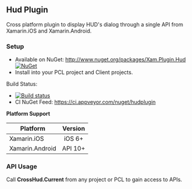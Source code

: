 ## Hud Plugin

Cross platform plugin to display HUD's dialog through a single API from Xamarin.iOS and Xamarin.Android.

### Setup
* Available on NuGet: http://www.nuget.org/packages/Xam.Plugin.Hud [![NuGet](https://img.shields.io/nuget/v/Xam.Plugin.Hud.svg?label=NuGet)](https://www.nuget.org/packages/Xam.Plugin.Hud/)
* Install into your PCL project and Client projects.

Build Status: 
* [![Build status](https://ci.appveyor.com/api/projects/status/wjtnc7oeo14f162l?svg=true)](https://ci.appveyor.com/project/ennerperez/hudplugin)
* CI NuGet Feed: https://ci.appveyor.com/nuget/hudplugin

**Platform Support**

|Platform|Version|
| ------------------- | :------------------: |
|Xamarin.iOS|iOS 6+|
|Xamarin.Android|API 10+|

### API Usage

Call **CrossHud.Current** from any project or PCL to gain access to APIs.

